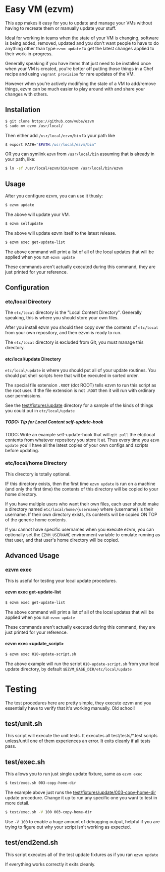 # Easy VM (ezvm)

This app makes it easy for you to update and manage your VMs without having to recreate them
or manually update your stuff.

Ideal for working in teams when the state of your VM is changing, software is being added,
removed, updated and you don't want people to have to do anything other than type `ezvm update`
to get the latest changes applied to their work-in-progress.

Generally speaking if you have items that just need to be installed once when your VM is created,
you're better off putting those things in a Chef recipe and using `vagrant provision` for rare
updates of the VM.

However when you're actively modifying the state of a VM to add/remove things, ezvm can be much
easier to play around with and share your changes with others.

## Installation

```bash
$ git clone https://github.com/vube/ezvm
$ sudo mv ezvm /usr/local/
```

Then either add `/usr/local/ezvm/bin` to your path like

```bash
$ export PATH="$PATH:/usr/local/ezvm/bin"
```

OR you can symlink `ezvm` from `/usr/local/bin` assuming that is already in your path, like:

```bash
$ ln -sf /usr/local/ezvm/bin/ezvm /usr/local/bin/ezvm
```

## Usage

After you configure ezvm, you can use it thusly:

```bash
$ ezvm update
```

The above will update your VM.

```bash
$ ezvm selfupdate
```

The above will update ezvm itself to the latest release.

```bash
$ ezvm exec get-update-list
```

The above command will print a list of all of the local updates that will be applied
when you run `ezvm update`

These commands aren't actually executed during this command, they are just printed
for your reference.


## Configuration

### etc/local Directory

The `etc/local` directory is the "Local Content Directory". Generally speaking, this is
where you should store your own files.

After you install ezvm you should then copy over the contents of `etc/local` from
your own repository, and then ezvm is ready to run.

The `etc/local` directory is excluded from Git, you must manage this directory.

#### etc/local/update Directory

`etc/local/update` is where you should put all of your update routines.
You should put shell scripts here that will be executed in sorted order.

The special file extension `.ROOT` (dot ROOT) tells ezvm to run this script
as the root user.  If the file extension is not `.ROOT` then it will run with
ordinary user permissions.

See the [test/fixtures/update](browse/test/fixtures/update) directory for a sample
of the kinds of things you could put in `etc/local/update`

##### TODO: Tip for Local Content self-update-hook

TODO: Write an example self-update-hook that will `git pull` the etc/local
contents from whatever repository you store it at.  Thus every time you `ezvm update`
you'll have all the latest copies of your own configs and scripts before updating.

### etc/local/home Directory

This directory is totally optional.

IF this directory exists, then the first time `ezvm update` is run on a machine
(and only the first time) the contents of this directory will be copied to your
home directory.

If you have multiple users who want their own files, each user should make a
directory named `etc/local/home/{username}` where {username} is their username.
If their own directory exists, its contents will be copied ON TOP of the generic
home contents.

If you cannot have specific usernames when you execute ezvm, you can optionally
set the `EZVM_USERNAME` environment variable to emulate running as that user,
and that user's home directory will be copied.

## Advanced Usage

### ezvm exec

This is useful for testing your local update procedures.

#### ezvm exec get-update-list

```bash
$ ezvm exec get-update-list
```

The above command will print a list of all of the local updates that will be applied
when you run `ezvm update`

These commands aren't actually executed during this command, they are just printed
for your reference.

#### ezvm exec <update_script>

```bash
$ ezvm exec 010-update-script.sh
```

The above example will run the script `010-update-script.sh` from your local update directory,
by default `$EZVM_BASE_DIR/etc/local/update`


# Testing

The test procedures here are pretty simple, they execute ezvm and you essentially have to verify
that it's working manually.  Old school!

## test/unit.sh

This script will execute the unit tests. It executes all test/tests/*.test scripts unless/until
one of them experiences an error. It exits cleanly if all tests pass.

## test/exec.sh

This allows you to run just single update fixture, same as `ezvm exec`

```bash
$ test/exec.sh 003-copy-home-dir
```

The example above just runs the
[test/fixtures/update/003-copy-home-dir](browse/test/fixtures/update/003-copy-home-dir)
update procedure.  Change it up to
run any specific one you want to test in more detail.

```bash
$ test/exec.sh -V 100 003-copy-home-dir
```

Use `-V 100` to enable a huge amount of debugging output, helpful if you are trying to
figure out why your script isn't working as expected.

## test/end2end.sh

This script executes all of the test update fixtures as if you ran `ezvm update`

If everything works correctly it exits cleanly.
